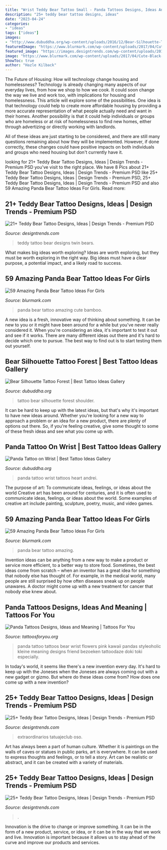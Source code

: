 ```yaml
---
title: "Wrist Teddy Bear Tattoo Small - Panda Tattoos Designs, Ideas And Meaning"
description: "25+ teddy bear tattoo designs, ideas"
date: "2023-04-24"
categories:
- "ideas"
tags: ["ideas"]
images:
- "http://www.dubuddha.org/wp-content/uploads/2016/12/Bear-Silhouette-Tattoo-Forest-by-danietatts-1-728x728.jpg"
featuredImage: "https://www.blurmark.com/wp-content/uploads/2017/04/Cute-Black-Grey-Panda-Bear-On-Thigh.jpg"
featured_image: "https://images.designtrends.com/wp-content/uploads/2016/03/08114001/Twin-Teddy-Bears.jpg"
image: "https://www.blurmark.com/wp-content/uploads/2017/04/Cute-Black-Grey-Panda-Bear-On-Thigh.jpg"
ShowToc: true
author: "Hazle Kilback"
---
```



The Future of Housing: How will technology change housing and homelessness?
Technology is already changing many aspects of our everyday lives, from how we shop to how we cook. It could soon change the way we live and work too, with implications for housing and homelessness. This article will explore some of the possibilities. 
One idea is that technology could help to create more affordable housing by providing a more accurate representation of what people actually need and want in their homes. Another possibility is that it could help individuals or groups who are homeless or at risk of homelessness to find new homes, either through advertizing or directly working with landlords. 

All of these ideas are just starting to be considered, and there are still many questions remaining about how they will be implemented. However, if done correctly, these changes could have positive impacts on both individuals and groups who need housing but don't currently have it.

	

		
looking for 21+ Teddy Bear Tattoo Designs, Ideas | Design Trends - Premium PSD you've visit to the right place. We have 8 Pics about 21+ Teddy Bear Tattoo Designs, Ideas | Design Trends - Premium PSD like 25+ Teddy Bear Tattoo Designs, Ideas | Design Trends - Premium PSD, 25+ Teddy Bear Tattoo Designs, Ideas | Design Trends - Premium PSD and also 59 Amazing Panda Bear Tattoo Ideas For Girls. Read more:
		
    
## 21+ Teddy Bear Tattoo Designs, Ideas | Design Trends - Premium PSD

<img loading=lazy src="https://images.designtrends.com/wp-content/uploads/2016/03/08114001/Twin-Teddy-Bears.jpg" onerror="this.onerror=null;this.src='https://tse4.mm.bing.net/th?id=OIP.hGJGBEatkaokOaUJ7YOucAHaHa&amp;pid=15.1';" alt="21+ Teddy Bear Tattoo Designs, Ideas | Design Trends - Premium PSD">

_Source: designtrends.com_

>teddy tattoo bear designs twin bears. 

	

What makes big ideas worth exploring?
Ideas are worth exploring, but they must be worth exploring in the right way. Big ideas must have a clear purpose, a potential impact, and a likely road to success.

    
## 59 Amazing Panda Bear Tattoo Ideas For Girls

<img loading=lazy src="https://www.blurmark.com/wp-content/uploads/2017/04/Cute-Black-Grey-Panda-Bear-With-Bamboo.jpg" onerror="this.onerror=null;this.src='https://tse1.mm.bing.net/th?id=OIP.eNS6Ce6enx08IjdqXN2s6QHaHa&amp;pid=15.1';" alt="59 Amazing Panda Bear Tattoo Ideas For Girls">

_Source: blurmark.com_

>panda bear tattoo amazing cute bamboo. 

	

A new idea is a fresh, innovative way of thinking about something. It can be new to you or it might have been around for a while but you've never really considered it. When you're considering an idea, it's important to test it out and see if it works. There are many different ideas out there and it's hard to decide which one to pursue. The best way to find out is to start testing them out yourself.

    
## Bear Silhouette Tattoo Forest | Best Tattoo Ideas Gallery

<img loading=lazy src="http://www.dubuddha.org/wp-content/uploads/2016/12/Bear-Silhouette-Tattoo-Forest-by-danietatts-1-728x728.jpg" onerror="this.onerror=null;this.src='https://tse1.mm.bing.net/th?id=OIP.s14XSoYD7sSMsP8nGctAxQHaHa&amp;pid=15.1';" alt="Bear Silhouette Tattoo Forest | Best Tattoo Ideas Gallery">

_Source: dubuddha.org_

>tattoo bear silhouette forest shoulder. 

	

It can be hard to keep up with the latest ideas, but that's why it's important to have new ideas around. Whether you're looking for a new way to approach a problem or an idea for a new product, there are plenty of options out there. So, if you're feeling creative, give some thought to some of these fresh ideas and see what you come up with.

    
## Panda Tattoo On Wrist | Best Tattoo Ideas Gallery

<img loading=lazy src="http://www.dubuddha.org/wp-content/uploads/2018/07/Panda-Tattoo-on-Wrist-by-Andrei-Smadoi-728x788.jpg" onerror="this.onerror=null;this.src='https://tse3.mm.bing.net/th?id=OIP.l-pTIIO6QrE8TfJDzowVcAHaIB&amp;pid=15.1';" alt="Panda Tattoo on Wrist | Best Tattoo Ideas Gallery">

_Source: dubuddha.org_

>panda tattoo wrist tattoos heart andrei. 

	

The purpose of art: To communicate ideas, feelings, or ideas about the world
Creative art has been around for centuries, and it is often used to communicate ideas, feelings, or ideas about the world. Some examples of creative art include painting, sculpture, poetry, music, and video games.

    
## 59 Amazing Panda Bear Tattoo Ideas For Girls

<img loading=lazy src="https://www.blurmark.com/wp-content/uploads/2017/04/Cute-Black-Grey-Panda-Bear-On-Thigh.jpg" onerror="this.onerror=null;this.src='https://tse1.mm.bing.net/th?id=OIP.2LVPK7uNLmq0pmzR-9EilAHaHa&amp;pid=15.1';" alt="59 Amazing Panda Bear Tattoo Ideas For Girls">

_Source: blurmark.com_

>panda bear tattoo amazing. 

	

Invention ideas can be anything from a new way to make a product or service more efficient, to a better way to store food. Sometimes, the best ideas come from scratch – when an inventor has a great idea for something that nobody else has thought of. For example, in the medical world, many people are still surprised by how often diseases sneak up on people unawares. A doctor might come up with a new treatment for cancer that nobody else knew about.

    
## Panda Tattoos Designs, Ideas And Meaning | Tattoos For You

<img loading=lazy src="http://www.tattoosforyou.org/wp-content/uploads/2016/03/Panda-Tattoo-on-Wrist.jpg" onerror="this.onerror=null;this.src='https://tse4.mm.bing.net/th?id=OIP.fUPHb-RnZu99AqF2PeMWFAHaFj&amp;pid=15.1';" alt="Panda Tattoos Designs, Ideas and Meaning | Tattoos For You">

_Source: tattoosforyou.org_

>panda tattoo tattoos bear wrist flowers pink kawaii pandas styleoholic kleine meaning designs friend bezoeken tattoodaze doki toki especially. 

	

In today's world, it seems like there's a new invention every day.  It's hard to keep up with the Joneses when the Joneses are always coming out with a new gadget or gizmo.  But where do these ideas come from?  How does one come up with a new invention?

    
## 25+ Teddy Bear Tattoo Designs, Ideas | Design Trends - Premium PSD

<img loading=lazy src="https://images.designtrends.com/wp-content/uploads/2016/03/08114252/Brown-Teddy-With-Flower.jpg" onerror="this.onerror=null;this.src='https://tse2.mm.bing.net/th?id=OIP.h2Aeyhp4xlHFmwGFKyGX4gHaHa&amp;pid=15.1';" alt="25+ Teddy Bear Tattoo Designs, Ideas | Design Trends - Premium PSD">

_Source: designtrends.com_

>extraordinarios tatuajeclub oso. 

	

Art has always been a part of human culture. Whether it is paintings on the walls of caves or statues in public parks, art is everywhere. It can be used to express thoughts and feelings, or to tell a story. Art can be realistic or abstract, and it can be created with a variety of materials.

    
## 25+ Teddy Bear Tattoo Designs, Ideas | Design Trends - Premium PSD

<img loading=lazy src="https://images.designtrends.com/wp-content/uploads/2016/03/08115248/Small-Teddy-Soldier-Tattoo.jpg" onerror="this.onerror=null;this.src='https://tse2.mm.bing.net/th?id=OIP.Wh4YzBCYO1BqhUsf6m1LCgHaHa&amp;pid=15.1';" alt="25+ Teddy Bear Tattoo Designs, Ideas | Design Trends - Premium PSD">

_Source: designtrends.com_

>. 

	

Innovation is the drive to change or improve something. It can be in the form of a new product, service, or idea, or it can be in the way that we work and live. Innovation is important because it allows us to stay ahead of the curve and improve our products and services.

